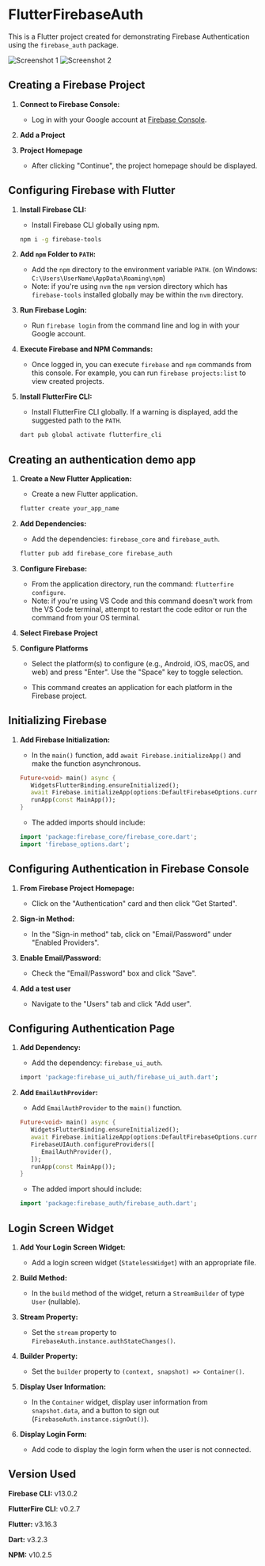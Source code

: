# FlutterFirebaseAuth

This is a Flutter project created for demonstrating Firebase Authentication using the `firebase_auth` package.

![Screenshot 1](screenshots/credentials_inputs.png)
![Screenshot 2](screenshots/successful_authentication.png)

## Creating a Firebase Project

1. **Connect to Firebase Console:**

   - Log in with your Google account at [Firebase Console](https://console.firebase.google.com/).

2. **Add a Project**

3. **Project Homepage**

   - After clicking "Continue", the project homepage should be displayed.

## Configuring Firebase with Flutter

1. **Install Firebase CLI:**

   - Install Firebase CLI globally using npm.
   ```bash
   npm i -g firebase-tools
   ```

2. **Add `npm` Folder to `PATH`:**

   - Add the `npm` directory to the environment variable `PATH`. (on Windows: `C:\Users\UserName\AppData\Roaming\npm`)
   - Note: if you're using `nvm` the `npm` version directory which has `firebase-tools` installed globally may be within the `nvm` directory.
  
3. **Run Firebase Login:**

   - Run `firebase login` from the command line and log in with your Google account.

4. **Execute Firebase and NPM Commands:**

   - Once logged in, you can execute `firebase` and `npm` commands from this console. For example, you can run `firebase projects:list` to view created projects.

5. **Install FlutterFire CLI:**

   - Install FlutterFire CLI globally. If a warning is displayed, add the suggested path to the `PATH`.
   ```bash
   dart pub global activate flutterfire_cli  
   ```

## Creating an authentication demo app

1. **Create a New Flutter Application:**

   - Create a new Flutter application.
   ```bash
   flutter create your_app_name
   ```

2. **Add Dependencies:**

   - Add the dependencies: `firebase_core` and `firebase_auth`.
   ```bash
   flutter pub add firebase_core firebase_auth
   ```

3. **Configure Firebase:**

   - From the application directory, run the command: `flutterfire configure`.
   - Note: if you're using VS Code and this command doesn't work from the VS Code terminal, attempt to restart the code editor or run the command from your OS terminal.

4. **Select Firebase Project**

5. **Configure Platforms**

   - Select the platform(s) to configure (e.g., Android, iOS, macOS, and web) and press "Enter". Use the "Space" key to toggle selection.

   - This command creates an application for each platform in the Firebase project.

## Initializing Firebase

1. **Add Firebase Initialization:**

   - In the `main()` function, add `await Firebase.initializeApp()` and make the function asynchronous.
   ```dart
   Future<void> main() async {
      WidgetsFlutterBinding.ensureInitialized();
      await Firebase.initializeApp(options:DefaultFirebaseOptions.currentPlatform);
      runApp(const MainApp());
   }
   ```

   - The added imports should include:
   ```dart
   import 'package:firebase_core/firebase_core.dart';
   import 'firebase_options.dart';
   ```

## Configuring Authentication in Firebase Console

1. **From Firebase Project Homepage:**

   - Click on the "Authentication" card and then click "Get Started".

2. **Sign-in Method:**

   - In the "Sign-in method" tab, click on "Email/Password" under "Enabled Providers".

3. **Enable Email/Password:**

   - Check the "Email/Password" box and click "Save".

4. **Add a test user**

   - Navigate to the "Users" tab and click "Add user".

## Configuring Authentication Page

1. **Add Dependency:**

   - Add the dependency: `firebase_ui_auth`.
   ```bash
   import 'package:firebase_ui_auth/firebase_ui_auth.dart';
   ```

2. **Add ``EmailAuthProvider``:**

   - Add `EmailAuthProvider` to the `main()` function.
   ```dart
   Future<void> main() async {
      WidgetsFlutterBinding.ensureInitialized();
      await Firebase.initializeApp(options:DefaultFirebaseOptions.currentPlatform);
      FirebaseUIAuth.configureProviders([
         EmailAuthProvider(),
      ]);
      runApp(const MainApp());
   }
   ```
   - The added import should include:

   ```dart
   import 'package:firebase_auth/firebase_auth.dart';
   ```

## Login Screen Widget

1. **Add Your Login Screen Widget:**

   - Add a login screen widget (`StatelessWidget`) with an appropriate file.

2. **Build Method:**

   - In the `build` method of the widget, return a `StreamBuilder` of type `User` (nullable).

3. **Stream Property:**

   - Set the `stream` property to `FirebaseAuth.instance.authStateChanges()`.

4. **Builder Property:**

   - Set the `builder` property to `(context, snapshot) => Container()`.

5. **Display User Information:**

   - In the `Container` widget, display user information from `snapshot.data`, and a button to sign out (`FirebaseAuth.instance.signOut()`).

6. **Display Login Form:**

   - Add code to display the login form when the user is not connected.

## Version Used

**Firebase CLI:** v13.0.2

**FlutterFire CLI**: v0.2.7

**Flutter:** v3.16.3

**Dart:** v3.2.3

**NPM:** v10.2.5

